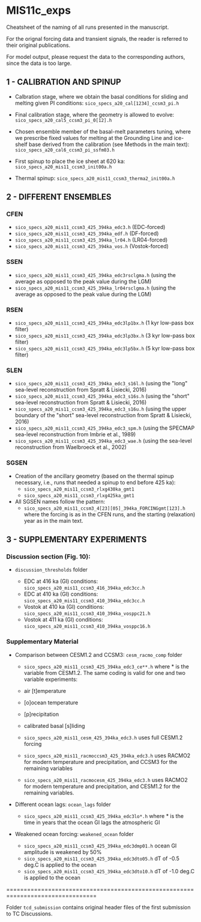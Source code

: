 # MIS11c_exps

Cheatsheet of the naming of all runs presented in the manuscript.

For the orignal forcing data and transient signals, the reader is referred to their original publications.

For model output, please request the data to the corresponding authors, since the data is too large.



##                      1 - CALIBRATION AND SPINUP

- Calbration stage, where we obtain the basal conditions for sliding and melting given PI conditions: `sico_specs_a20_cal[1234]_ccsm3_pi.h`

- Final calibration stage, where the geometry is allowed to evolve: `sico_specs_a20_cal5_ccsm3_pi_0[12].h`

- Chosen ensemble member of the basal-melt parameters tuning, where we prescribe fixed values for melting at the Grounding Line and ice-shelf base derived from the calibration (see Methods in the main text): `sico_specs_a20_cal6_ccsm3_pi_ssfm03.h`

- First spinup to place the ice sheet at 620 ka: `sico_specs_a20_mis11_ccsm3_init00a.h`
- Thermal spinup: `sico_specs_a20_mis11_ccsm3_therma2_init00a.h`



##                      2 - DIFFERENT ENSEMBLES

### CFEN
- `sico_specs_a20_mis11_ccsm3_425_394ka_edc3.h` (EDC-forced)
- `sico_specs_a20_mis11_ccsm3_425_394ka_edf.h` (DF-forced)
- `sico_specs_a20_mis11_ccsm3_425_394ka_lr04.h` (LR04-forced)
- `sico_specs_a20_mis11_ccsm3_425_394ka_vos.h` (Vostok-forced)

### SSEN
- `sico_specs_a20_mis11_ccsm3_425_394ka_edc3rsclgma.h` (using the average as opposed to the peak value during the LGM)
- `sico_specs_a20_mis11_ccsm3_425_394ka_lr04rsclgma.h` (using the average as opposed to the peak value during the LGM)


### RSEN
- `sico_specs_a20_mis11_ccsm3_425_394ka_edc3lp1bx.h` (1 kyr low-pass box filter)
- `sico_specs_a20_mis11_ccsm3_425_394ka_edc3lp3bx.h` (3 kyr low-pass box filter)
- `sico_specs_a20_mis11_ccsm3_425_394ka_edc3lp5bx.h` (5 kyr low-pass box filter)

### SLEN
- `sico_specs_a20_mis11_ccsm3_425_394ka_edc3_s16l.h` (using the "long" sea-level reconstruction from Spratt & Lisiecki, 2016)
- `sico_specs_a20_mis11_ccsm3_425_394ka_edc3_s16s.h` (using the "short" sea-level reconstruction from Spratt & Lisiecki, 2016)
- `sico_specs_a20_mis11_ccsm3_425_394ka_edc3_s16u.h` (using the upper boundary of the "short" sea-level reconstruction from Spratt & Lisiecki, 2016)
- `sico_specs_a20_mis11_ccsm3_425_394ka_edc3_spm.h` (using the SPECMAP sea-level reconstruction from Imbrie et al., 1989)
- `sico_specs_a20_mis11_ccsm3_425_394ka_edc3_wae.h` (using the sea-level reconstruction from Waelbroeck et al., 2002)

### SGSEN
- Creation of the ancillary geometry (based on the thermal spinup necessary, i.e., runs that needed a spinup to end before 425 ka):
	- `sico_specs_a20_mis11_ccsm3_rlxg430ka_gmt1`
	- `sico_specs_a20_mis11_ccsm3_rlxg425ka_gmt1`
- All SGSEN names follow the pattern:
	- `sico_specs_a20_mis11_ccsm3_4[23][05]_394ka_FORCINGgmt[123].h` where the forcing is as in the CFEN runs, and the starting (relaxation) year as in the main text.




##                      3 - SUPPLEMENTARY EXPERIMENTS


### Discussion section (Fig. 10): 

- `discussion_thresholds` folder

	- EDC at 416 ka (GI) conditions: `sico_specs_a20_mis11_ccsm3_416_394ka_edc3cc.h`
	- EDC at 410 ka (GI) conditions: `sico_specs_a20_mis11_ccsm3_410_394ka_edc3cc.h`
	- Vostok at 410 ka (GI) conditions: `sico_specs_a20_mis11_ccsm3_410_394ka_vosppc21.h`
	- Vostok at 411 ka (GI) conditions: `sico_specs_a20_mis11_ccsm3_410_394ka_vosppc16.h`


### Supplementary Material

- Comparison between CESM1.2 and CCSM3: `cesm_racmo_comp` folder

	- `sico_specs_a20_mis11_ccsm3_425_394ka_edc3_ce**.h` where * is the variable from CESM1.2. The same coding is valid for one and two variable experiments:
	- air [t]emperature 
	- [o]ocean temperature 
	- [p]recipitation
	- calibrated basal [s]liding 

	- `sico_specs_a20_mis11_cesm_425_394ka_edc3.h` uses full CESM1.2 forcing
	- `sico_specs_a20_mis11_racmoccsm3_425_394ka_edc3.h` uses RACMO2 for modern temperature and precipitation, and CCSM3 for the remaining variables
	- `sico_specs_a20_mis11_racmocesm_425_394ka_edc3.h` uses RACMO2 for modern temperature and precipitation, and CESM1.2 for the remaining variables.


- Different ocean lags: `ocean_lags` folder
	- `sico_specs_a20_mis11_ccsm3_425_394ka_edc3lo*.h` where * is the time in years that the ocean GI lags the atmospheric GI

- Weakened ocean forcing: `weakened_ocean` folder
	- `sico_specs_a20_mis11_ccsm3_425_394ka_edc3dmp01.h` ocean GI amplitude is weakened by 50%
	- `sico_specs_a20_mis11_ccsm3_425_394ka_edc3dto05.h` dT of -0.5 deg.C is applied to the ocean
	- `sico_specs_a20_mis11_ccsm3_425_394ka_edc3dto10.h` dT of -1.0 deg.C is applied to the ocean

================================================================================

Folder `tcd_submission` contains original header files of the first submission to TC Discussions.
